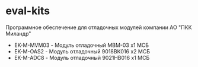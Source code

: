 # eval-kits

Программное обеспечение для отладочных модулей компании АО "ПКК Миландр"

* EK-M-MVM03 - Модуль отладочный МВМ-03 x1 МСБ
* EK-M-OAS2  - Модуль отладочный 9018ВК016 x2 МСБ
* EK-M-ADC8  - Модуль отладочный 9021НВ016 x1 МСБ
